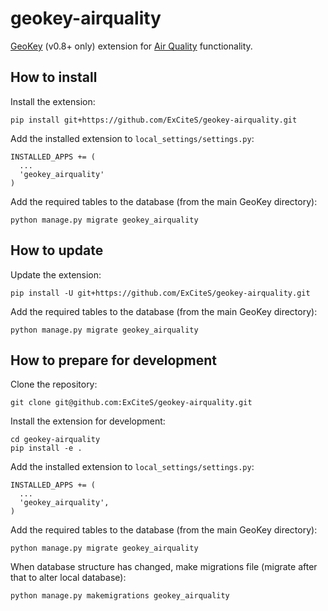 # geokey-airquality

[GeoKey](https://github.com/ExCiteS/geokey) (v0.8+ only) extension for [Air Quality](https://github.com/ExCiteS/airquality) functionality.

## How to install

Install the extension:

```
pip install git+https://github.com/ExCiteS/geokey-airquality.git
```

Add the installed extension to `local_settings/settings.py`:

```
INSTALLED_APPS += (
  ...
  'geokey_airquality'
)
```

Add the required tables to the database (from the main GeoKey directory):

```
python manage.py migrate geokey_airquality
```

## How to update

Update the extension:

```
pip install -U git+https://github.com/ExCiteS/geokey-airquality.git
```

Add the required tables to the database (from the main GeoKey directory):

```
python manage.py migrate geokey_airquality
```

## How to prepare for development

Clone the repository:

```
git clone git@github.com:ExCiteS/geokey-airquality.git
```

Install the extension for development:

```
cd geokey-airquality
pip install -e .
```

Add the installed extension to `local_settings/settings.py`:

```
INSTALLED_APPS += (
  ...
  'geokey_airquality',
)
```

Add the required tables to the database (from the main GeoKey directory):

```
python manage.py migrate geokey_airquality
```

When database structure has changed, make migrations file (migrate after that to alter local database):

```
python manage.py makemigrations geokey_airquality
```
